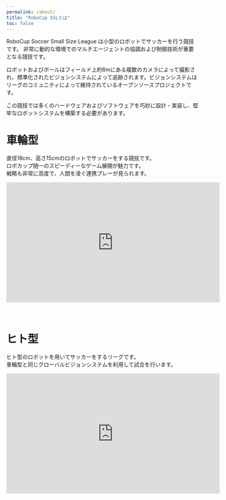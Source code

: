 ```yaml
---
permalink: /about/
title: "RoboCup SSLとは"
toc: false
---
```

RoboCup Soccer Small Size League は小型のロボットでサッカーを行う競技です。
非常に動的な環境でのマルチエージェントの協調および制御技術が重要となる競技です。

ロボットおよびボールはフィールド上約6mにある複数のカメラによって撮影され、標準化されたビジョンシステムによって追跡されます。ビジョンシステムはリーグのコミュニティによって維持されているオープンソースプロジェクトです。

この競技では多くのハードウェアおよびソフトウェアを巧妙に設計・実装し、堅牢なロボットシステムを構築する必要があります。


# 車輪型
直径18cm、高さ15cmのロボットでサッカーをする競技です。  
ロボカップ随一のスピーディーなゲーム展開が魅力です。  
戦略も非常に高度で、人間を凌ぐ連携プレーが見られます。

<iframe width="560" height="315" src="https://www.youtube.com/embed/5_8HpaHlzyE" frameborder="0" allow="accelerometer; autoplay; clipboard-write; encrypted-media; gyroscope; picture-in-picture" allowfullscreen></iframe>

　

# ヒト型
ヒト型のロボットを用いてサッカーをするリーグです。  
車輪型と同じグローバルビジョンシステムを利用して試合を行います。

<iframe width="560" height="315" src="https://www.youtube.com/embed/YV8i3X6D8CM" frameborder="0" allow="accelerometer; autoplay; clipboard-write; encrypted-media; gyroscope; picture-in-picture" allowfullscreen></iframe>